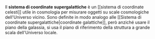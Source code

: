 Il **sistema di coordinate supergalattiche** è un [[sistema di coordinate celesti]] utile in cosmologia per misurare oggetti su scale cosmologiche dell'Universo vicino. Sono definite in modo analogo alle [[Sistema di coordinate supergalattiche|coordinate galattiche]], però anziché usare il piano della galassia, si usa il piano di riferimento della struttura a grande scala dell'Universo locale.